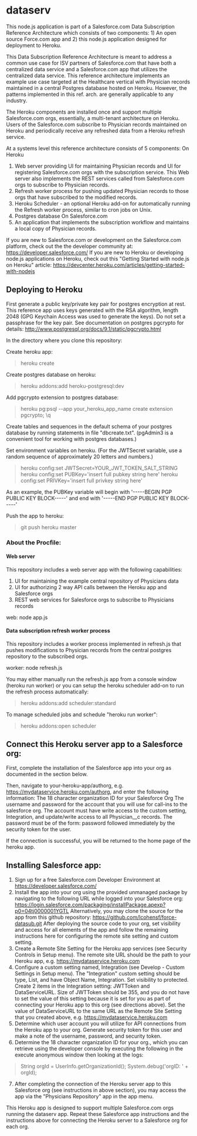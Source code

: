 # dataserv

This node.js application is part of a Salesforce.com Data Subscription Reference Architecture which consists of 
two components: 1) An open source Force.com app and 2) this node.js application designed for deployment to Heroku. 

This Data Subscription Reference Architecture is meant to address a common use case for ISV partners of Salesforce.com
that have both a centralized data service and a Salesforce.com app that utilizes the centralized data service. This
reference architecture implements an example use case targeted at the Healthcare vertical with Physician records
maintained in a central Postgres database hosted on Heroku. However, the patterns implemented in this ref. arch. are
generally applicable to any industry.

The Heroku components are installed once and support multiple Salesforce.com orgs, essentially, a multi-tenant 
architecture on Heroku. Users of the Salesforce.com subscribe to Physician records maintained on Heroku and periodically
receive any refreshed data from a Heroku refresh service. 

At a systems level this reference architecture consists of 5 components:
On Heroku
1. Web server providing UI for maintaining Physician records and UI for registering 
Salesforce.com orgs with the subscription service. This Web server also implements the REST services called
from Salesforce.com orgs to subscribe to Physician records.
2. Refresh worker process for pushing updated Physician records to those orgs that have subscribed to the 
modified records. 
3. Heroku Scheduler - an optional Heroku add-on for automatically running the Refresh worker process, similar to cron jobs on Unix.
4. Postgres database
On Salesforce.com
1. An application that implements the subscription workflow and maintains a local copy of Physician records.


If you are new to Salesforce.com or development on the Salesforce.com platform, check out the the developer community at: https://developer.salesforce.com/
If you are new to Heroku or developing node.js applications on Heroku, check out  this "Getting Started with node.js on Heroku" article: https://devcenter.heroku.com/articles/getting-started-with-nodejs

## Deploying to Heroku

First generate a public key/private key pair for postgres encryption at rest. This reference app uses keys generated with the RSA algorithm,
length 2048 (GPG Keychain Access was used to generate the keys). Do not set a passphrase for the key pair. 
See documentation on postgres pgcrypto for details: http://www.postgresql.org/docs/9.1/static/pgcrypto.html

In the directory where you clone this repository:

Create heroku app:
>heroku create

Create postgres database on heroku:
>heroku addons:add heroku-postgresql:dev

Add pgcrypto extension to postgres database:
>heroku pg:psql --app your_heroku_app_name
>create extension pgcrypto;
>\q

Create tables and sequences in the default schema of your postgres database by running statements in file "dbcreate.txt". 
(pgAdmin3 is a convenient tool for working with postgres databases.)

Set environment variables on heroku. (For the JWTSecret variable, use a random sequence of approximately 20 letters and numbers.)

>heroku config:set JWTSecret=YOUR_JWT_TOKEN_SALT_STRING
>heroku config:set PUBKey='insert full pubkey string here'
>heroku config:set PRIVKey='insert full privkey string here'

As an example, the PUBKey variable will begin with '-----BEGIN PGP PUBLIC KEY BLOCK-----' and end with '-----END PGP PUBLIC KEY BLOCK-----'

Push the app to heroku:
>git push heroku master

### About the Procfile:

#### Web server

This repository includes a web server app with the following capabilities:
1. UI for maintaining the example central repository of Physicians data
2. UI for authorizing 2 way API calls between the Heroku app and Salesforce orgs
3. REST web services for Salesforce orgs to subscribe to Physicians records

web: node app.js

#### Data subscription refresh worker process

This repository includes a worker process implemented in refresh.js that pushes modifications to Physician records from the central postgres repository 
to the subscribed orgs.

worker: node refresh.js

You may either manually run the refresh.js app from a console window (heroku run worker) or you can setup the heroku scheduler add-on to run the refresh process automatically:

>heroku addons:add scheduler:standard

To manage scheduled jobs and schedule "heroku run worker":
>heroku addons:open scheduler

## Connect this Heroku server app to a Salesforce org:

First, complete the installation of the Salesforce app into your org as documented in the section below.

Then, navigate to your-heroku-app/authorg, e.g. https://mydataservice.heroku.com/authorg, and enter the following information:
The 18 character organization ID for your Salesforce Org
The username and password for the account that you will use for call-ins to the salesforce org. The account must have write access to the custom setting, Integration, and update/write access to all Physician__c records.
The password must be of the form: password followed immediately by the security token for the user.

If the connection is successful, you will be returned to the home page of the heroku app.


## Installing Salesforce app:

1. Sign up for a free Salesforce.com Developer Environment at https://developer.salesforce.com/
2. Install the app into your org using the provided unmanaged package by navigating to the following URL while logged into your Salesforce org:
https://login.salesforce.com/packaging/installPackage.apexp?p0=04tj0000001YGTL
Alternatively, you may clone the source for the app from this github repository: https://github.com/lcohensf/force-datasub.git After deploying the source code to your org, set visibility and access for all elements of the app and follow the remaining instructions here for configuring the remote site setting and custom setting.
3. Create a Remote Site Setting for the Heroku app services (see Security Controls in Setup menu). The remote site URL should be the path to your Heroku app, e.g. https://mydataservice.heroku.com
4. Configure a custom setting named, Integration (see Develop - Custom Settings in Setup menu).  The "Integration" custom setting should be type, List, and have Object Name, Integration. Set visibility to protected. Create 2 items in the Integration setting: JWTToken and DataServiceURL.
Size of JWTToken should be 355, and you do not have to set the value of this setting because it is set for you as part of connecting your Heroku app to this org (see directions above).
Set the value of DataServiceURL to the same URL as the Remote Site Setting that you created above, e.g. https://mydataservice.heroku.com
5. Determine which user account you will utilize for API connections from the Heroku app to your org. Generate security token for this user and make a note of the username, password, and security token.
6. Determine the 18 character organization ID for your org., which you can retrieve using the developer console by executing the following in the execute anonymous window then looking at the logs:
>String orgId = UserInfo.getOrganizationId();
>System.debug('orgID: ' + orgId);
7. After completing the connection of the Heroku server app to this Salesforce org (see instructions in above section), you may access the app via the "Physicians Repository" app in the app menu.

This Heroku app is designed to support multiple Salesforce.com orgs running the dataserv app. Repeat these Salesforce app instructions and the instructions above for connecting the Heroku server to a Salesforce org for each org.


